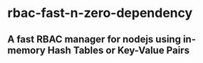 # rbac-fast-n-zero-dependency

## A fast RBAC manager for nodejs using in-memory Hash Tables or Key-Value Pairs